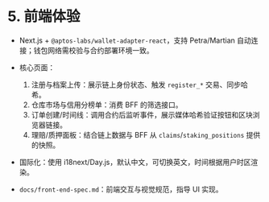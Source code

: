 # 5. 前端体验
- Next.js + `@aptos-labs/wallet-adapter-react`，支持 Petra/Martian 自动连接；钱包网络需校验与合约部署环境一致。
- 核心页面：
  1. 注册与档案上传：展示链上身份状态、触发 `register_*` 交易、同步哈希。
  2. 仓库市场与信用分榜单：消费 BFF 的筛选接口。
  3. 订单创建/时间线：调用合约后监听事件，展示媒体哈希验证按钮和区块浏览器链接。
  4. 理赔/质押面板：结合链上数据与 BFF 从 `claims`/`staking_positions` 提供的快照。
- 国际化：使用 i18next/Day.js，默认中文，可切换英文，时间根据用户时区渲染。

- `docs/front-end-spec.md`：前端交互与视觉规范，指导 UI 实现。
